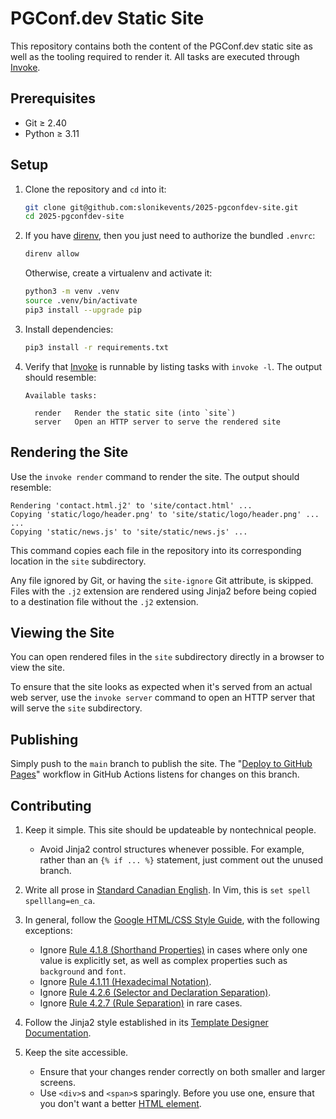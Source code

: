 # PGConf.dev Static Site

This repository contains both the content of the PGConf.dev static site as well
as the tooling required to render it. All tasks are executed through [Invoke].

## Prerequisites

* Git ≥ 2.40
* Python ≥ 3.11

## Setup

1. Clone the repository and `cd` into it:

   ```bash
   git clone git@github.com:slonikevents/2025-pgconfdev-site.git
   cd 2025-pgconfdev-site
   ```

2. If you have [direnv](https://direnv.net), then you just need to authorize the
   bundled `.envrc`:

   ```bash
   direnv allow
   ```

   Otherwise, create a virtualenv and activate it:

   ```bash
   python3 -m venv .venv
   source .venv/bin/activate
   pip3 install --upgrade pip
   ```

3. Install dependencies:

   ```bash
   pip3 install -r requirements.txt
   ```

4. Verify that [Invoke] is runnable by listing tasks with `invoke -l`. The
   output should resemble:

   ```
   Available tasks:

     render   Render the static site (into `site`)
     server   Open an HTTP server to serve the rendered site
   ```

## Rendering the Site

Use the `invoke render` command to render the site. The output should resemble:

```
Rendering 'contact.html.j2' to 'site/contact.html' ...
Copying 'static/logo/header.png' to 'site/static/logo/header.png' ...
...
Copying 'static/news.js' to 'site/static/news.js' ...
```

This command copies each file in the repository into its corresponding location
in the `site` subdirectory.

Any file ignored by Git, or having the `site-ignore` Git attribute, is skipped.
Files with the `.j2` extension are rendered using Jinja2 before being copied to
a destination file without the `.j2` extension.

## Viewing the Site

You can open rendered files in the `site` subdirectory directly in a browser to
view the site.

To ensure that the site looks as expected when it's served from an actual web
server, use the `invoke server` command to open an HTTP server that will serve
the `site` subdirectory.

## Publishing

Simply push to the `main` branch to publish the site. The "[Deploy to GitHub
Pages]" workflow in GitHub Actions listens for changes on this branch.

## Contributing

1. Keep it simple. This site should be updateable by nontechnical people.
   * Avoid Jinja2 control structures whenever possible. For example, rather
     than an `{% if ... %}` statement, just comment out the unused branch.

2. Write all prose in [Standard Canadian English]. In Vim, this is `set spell
   spelllang=en_ca`.

3. In general, follow the [Google HTML/CSS Style Guide], with the following
   exceptions:
   * Ignore [Rule 4.1.8 (Shorthand Properties)] in cases where only one value is
     explicitly set, as well as complex properties such as `background` and
     `font`.
   * Ignore [Rule 4.1.11 (Hexadecimal Notation)].
   * Ignore [Rule 4.2.6 (Selector and Declaration Separation)].
   * Ignore [Rule 4.2.7 (Rule Separation)] in rare cases.

4. Follow the Jinja2 style established in its [Template Designer Documentation].

5. Keep the site accessible.
   * Ensure that your changes render correctly on both smaller and larger
     screens.
   * Use `<div>`s and `<span>`s sparingly. Before you use one, ensure that you
     don't want a better [HTML element].

[Deploy to GitHub Pages]: https://github.com/slonikevents/2025-pgconfdev-site/actions/workflows/main.yaml
[Google HTML/CSS Style Guide]: https://google.github.io/styleguide/htmlcssguide.html
[HTML element]: https://developer.mozilla.org/en-US/docs/Web/HTML/Element
[Invoke]: https://www.pyinvoke.org/
[Rule 4.1.11 (Hexadecimal Notation)]: https://google.github.io/styleguide/htmlcssguide.html#Hexadecimal_Notation
[Rule 4.1.8 (Shorthand Properties)]: https://google.github.io/styleguide/htmlcssguide.html#Shorthand_Properties
[Rule 4.2.6 (Selector and Declaration Separation)]: https://google.github.io/styleguide/htmlcssguide.html#Selector_and_Declaration_Separation
[Rule 4.2.7 (Rule Separation)]: https://google.github.io/styleguide/htmlcssguide.html#Rule_Separation
[Standard Canadian English]: https://en.wikipedia.org/wiki/Standard_Canadian_English
[Template Designer Documentation]: https://jinja.palletsprojects.com/en/3.1.x/templates/

